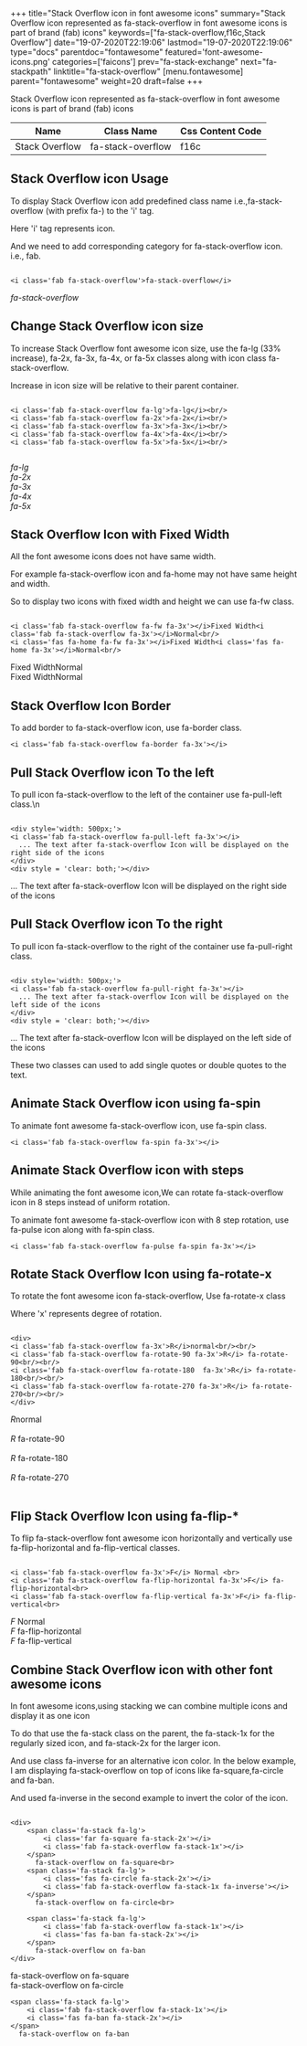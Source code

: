 +++
title="Stack Overflow icon in font awesome icons"
summary="Stack Overflow icon represented as fa-stack-overflow in font awesome icons is part of brand (fab) icons"
keywords=["fa-stack-overflow,f16c,Stack Overflow"]
date="19-07-2020T22:19:06"
lastmod="19-07-2020T22:19:06"
type="docs"
parentdoc="fontawesome"
featured='font-awesome-icons.png'
categories=['faicons']
prev="fa-stack-exchange"
next="fa-stackpath"
linktitle="fa-stack-overflow"
[menu.fontawesome]
parent="fontawesome"
weight=20
draft=false
+++


Stack Overflow icon represented as fa-stack-overflow in font awesome icons is part of brand (fab) icons

<div class='table-responsive'><table class='table'><thead><tr><th>Name</th><th>Class Name</th><th>Css Content Code</th></tr></thead><tbody><tr><td>Stack Overflow</td><td>fa-stack-overflow</td><td>f16c</td></tr></tbody></table></div>



## Stack Overflow icon Usage

To display Stack Overflow icon add predefined class name i.e.,fa-stack-overflow (with prefix fa-) to the 'i' tag.

Here 'i' tag represents icon.

And we need to add corresponding category for fa-stack-overflow icon. i.e., fab.


```

<i class='fab fa-stack-overflow'>fa-stack-overflow</i>
```

<i class='fab fa-stack-overflow'>fa-stack-overflow</i>




## Change Stack Overflow icon size
To increase Stack Overflow font awesome icon size, use the fa-lg (33% increase), fa-2x, fa-3x, fa-4x, or fa-5x classes along with icon class fa-stack-overflow.

Increase in icon size will be relative to their parent container. 

```

<i class='fab fa-stack-overflow fa-lg'>fa-lg</i><br/>
<i class='fab fa-stack-overflow fa-2x'>fa-2x</i><br/>
<i class='fab fa-stack-overflow fa-3x'>fa-3x</i><br/>
<i class='fab fa-stack-overflow fa-4x'>fa-4x</i><br/>
<i class='fab fa-stack-overflow fa-5x'>fa-5x</i><br/>
            
```

<i class='fab fa-stack-overflow fa-lg'>fa-lg</i><br/>
<i class='fab fa-stack-overflow fa-2x'>fa-2x</i><br/>
<i class='fab fa-stack-overflow fa-3x'>fa-3x</i><br/>
<i class='fab fa-stack-overflow fa-4x'>fa-4x</i><br/>
<i class='fab fa-stack-overflow fa-5x'>fa-5x</i><br/>
            



## Stack Overflow Icon with Fixed Width 

All the font awesome icons does not have same width.

For example fa-stack-overflow icon and fa-home may not have same height and width.

So to display two icons with fixed width and height we can use fa-fw class.


```

<i class='fab fa-stack-overflow fa-fw fa-3x'></i>Fixed Width<i class='fab fa-stack-overflow fa-3x'></i>Normal<br/>
<i class='fas fa-home fa-fw fa-3x'></i>Fixed Width<i class='fas fa-home fa-3x'></i>Normal<br/>
```

<i class='fab fa-stack-overflow fa-fw fa-3x'></i>Fixed Width<i class='fab fa-stack-overflow fa-3x'></i>Normal<br/>
<i class='fas fa-home fa-fw fa-3x'></i>Fixed Width<i class='fas fa-home fa-3x'></i>Normal<br/>



## Stack Overflow Icon Border 

To add border to fa-stack-overflow icon, use fa-border class.


```
<i class='fab fa-stack-overflow fa-border fa-3x'></i>

```
<i class='fab fa-stack-overflow fa-border fa-3x'></i>





## Pull Stack Overflow icon To the left

To pull icon fa-stack-overflow to the left of the container use fa-pull-left class.\n

```

<div style='width: 500px;'>
<i class='fab fa-stack-overflow fa-pull-left fa-3x'></i>
  ... The text after fa-stack-overflow Icon will be displayed on the right side of the icons
</div>
<div style = 'clear: both;'></div>
```

<div style='width: 500px;'>
<i class='fab fa-stack-overflow fa-pull-left fa-3x'></i>
  ... The text after fa-stack-overflow Icon will be displayed on the right side of the icons
</div>
<div style = 'clear: both;'></div>




## Pull Stack Overflow icon To the right
To pull icon fa-stack-overflow to the right of the container use fa-pull-right class.

```

<div style='width: 500px;'>
<i class='fab fa-stack-overflow fa-pull-right fa-3x'></i>
  ... The text after fa-stack-overflow Icon will be displayed on the left side of the icons
</div>
<div style = 'clear: both;'></div>
```

<div style='width: 500px;'>
<i class='fab fa-stack-overflow fa-pull-right fa-3x'></i>
  ... The text after fa-stack-overflow Icon will be displayed on the left side of the icons
</div>
<div style = 'clear: both;'></div>

These two classes can used to add single quotes or double quotes to the text.


## Animate Stack Overflow icon using fa-spin
To animate font awesome fa-stack-overflow icon, use fa-spin class.

```
<i class='fab fa-stack-overflow fa-spin fa-3x'></i>
```
<i class='fab fa-stack-overflow fa-spin fa-3x'></i>




## Animate Stack Overflow icon with steps
While animating the font awesome icon,We can rotate fa-stack-overflow icon in 8 steps instead of uniform rotation.

To animate font awesome fa-stack-overflow icon with 8 step rotation, use fa-pulse icon along with fa-spin class.


```
<i class='fab fa-stack-overflow fa-pulse fa-spin fa-3x'></i>

```
<i class='fab fa-stack-overflow fa-pulse fa-spin fa-3x'></i>





## Rotate Stack Overflow Icon using fa-rotate-x
To rotate the font awesome icon fa-stack-overflow, Use fa-rotate-x class

Where 'x' represents degree of rotation.


```

<div>
<i class='fab fa-stack-overflow fa-3x'>R</i>normal<br/><br/>
<i class='fab fa-stack-overflow fa-rotate-90 fa-3x'>R</i> fa-rotate-90<br/><br/> 
<i class='fab fa-stack-overflow fa-rotate-180  fa-3x'>R</i> fa-rotate-180<br/><br/> 
<i class='fab fa-stack-overflow fa-rotate-270 fa-3x'>R</i> fa-rotate-270<br/><br/>
</div>
```

<div>
<i class='fab fa-stack-overflow fa-3x'>R</i>normal<br/><br/>
<i class='fab fa-stack-overflow fa-rotate-90 fa-3x'>R</i> fa-rotate-90<br/><br/> 
<i class='fab fa-stack-overflow fa-rotate-180  fa-3x'>R</i> fa-rotate-180<br/><br/> 
<i class='fab fa-stack-overflow fa-rotate-270 fa-3x'>R</i> fa-rotate-270<br/><br/>
</div>




## Flip Stack Overflow Icon using fa-flip-*
To flip fa-stack-overflow font awesome icon horizontally and vertically use fa-flip-horizontal and fa-flip-vertical classes. 

```

<i class='fab fa-stack-overflow fa-3x'>F</i> Normal <br>
<i class='fab fa-stack-overflow fa-flip-horizontal fa-3x'>F</i> fa-flip-horizontal<br>
<i class='fab fa-stack-overflow fa-flip-vertical fa-3x'>F</i> fa-flip-vertical<br>
```

<i class='fab fa-stack-overflow fa-3x'>F</i> Normal <br>
<i class='fab fa-stack-overflow fa-flip-horizontal fa-3x'>F</i> fa-flip-horizontal<br>
<i class='fab fa-stack-overflow fa-flip-vertical fa-3x'>F</i> fa-flip-vertical<br>




## Combine Stack Overflow icon with other font awesome icons
In font awesome icons,using stacking we can combine multiple icons and display it as one icon 

To do that use the fa-stack class on the parent, the fa-stack-1x for the regularly sized icon, and fa-stack-2x for the larger icon.

And use class fa-inverse for an alternative icon color. 
In the below example, I am displaying fa-stack-overflow on top of icons like fa-square,fa-circle and fa-ban.

And used fa-inverse in the second example to invert the color of the icon.

```

<div>
    <span class='fa-stack fa-lg'>
        <i class='far fa-square fa-stack-2x'></i>
        <i class='fab fa-stack-overflow fa-stack-1x'></i>
    </span>
      fa-stack-overflow on fa-square<br>
    <span class='fa-stack fa-lg'>
        <i class='fas fa-circle fa-stack-2x'></i>
        <i class='fab fa-stack-overflow fa-stack-1x fa-inverse'></i>
    </span>
      fa-stack-overflow on fa-circle<br>

    <span class='fa-stack fa-lg'>
        <i class='fab fa-stack-overflow fa-stack-1x'></i>
        <i class='fas fa-ban fa-stack-2x'></i>
    </span>
      fa-stack-overflow on fa-ban
</div>
```

<div>
    <span class='fa-stack fa-lg'>
        <i class='far fa-square fa-stack-2x'></i>
        <i class='fab fa-stack-overflow fa-stack-1x'></i>
    </span>
      fa-stack-overflow on fa-square<br>
    <span class='fa-stack fa-lg'>
        <i class='fas fa-circle fa-stack-2x'></i>
        <i class='fab fa-stack-overflow fa-stack-1x fa-inverse'></i>
    </span>
      fa-stack-overflow on fa-circle<br>

    <span class='fa-stack fa-lg'>
        <i class='fab fa-stack-overflow fa-stack-1x'></i>
        <i class='fas fa-ban fa-stack-2x'></i>
    </span>
      fa-stack-overflow on fa-ban
</div>






